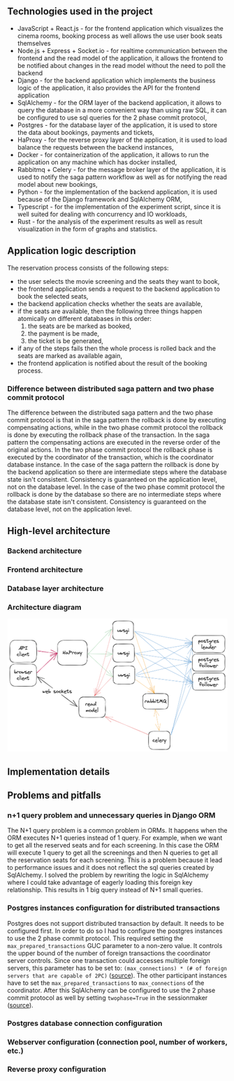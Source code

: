 ## Technologies used in the project

- JavaScript + React.js - for the frontend application which visualizes the cinema rooms, booking process as well allows the use user book seats themselves
- Node.js + Express + Socket.io - for realtime communication between the frontend and the read model of the application, it allows the frontend to be notified about changes in the read model without the need to poll the backend
- Django - for the backend application which implements the business logic of the application, it also provides the API for the frontend application
- SqlAlchemy - for the ORM layer of the backend application, it allows to query the database in a more convenient way than using raw SQL, it can be configured to use sql queries for the 2 phase commit protocol,
- Postgres - for the database layer of the application, it is used to store the data about bookings, payments and tickets,
- HaProxy - for the reverse proxy layer of the application, it is used to load balance the requests between the backend instances,
- Docker - for containerization of the application, it allows to run the application on any machine which has docker installed,
- Rabbitmq + Celery - for the message broker layer of the application, it is used to notify the saga pattern workflow as well as for notifying the read model about new bookings,
- Python - for the implementation of the backend application, it is used because of the Django framework and SqlAlchemy ORM,
- Typescript - for the implementation of the experiment script, since it is well suited for dealing with concurrency and IO workloads,
- Rust - for the analysis of the experiment results as well as result visualization in the form of graphs and statistics.

## Application logic description

The reservation process consists of the following steps:

- the user selects the movie screening and the seats they want to book,
- the frontend application sends a request to the backend application to book the selected seats,
- the backend application checks whether the seats are available,
- if the seats are available, then the following three things happen atomically on different databases in this order:
  1. the seats are be marked as booked,
  2. the payment is be made,
  3. the ticket is be generated,
- if any of the steps fails then the whole process is rolled back and the seats are marked as available again,
- the frontend application is notified about the result of the booking process.

### Difference between distributed saga pattern and two phase commit protocol

The difference between the distributed saga pattern and the two phase commit protocol is that in the saga pattern the rollback is done by executing compensating actions, while in the two phase commit protocol the rollback is done by executing the rollback phase of the transaction. In the saga pattern the compensating actions are executed in the reverse order of the original actions. In the two phase commit protocol the rollback phase is executed by the coordinator of the transaction, which is the coordinator database instance. In the case of the saga pattern the rollback is done by the backend application so there are intermediate steps where the database state isn't consistent. Consistency is guaranteed on the application level, not on the database level. In the case of the two phase commit protocol the rollback is done by the database so there are no intermediate steps where the database state isn't consistent. Consistency is guaranteed on the database level, not on the application level.

## High-level architecture

### Backend architecture

### Frontend architecture

### Database layer architecture

### Architecture diagram

![Architecture diagram](assets/dibs-architecture.png "Architecture diagram")

## Implementation details

## Problems and pitfalls

### n+1 query problem and unnecessary queries in Django ORM

The N+1 query problem is a common problem in ORMs. It happens when the ORM executes N+1 queries instead of 1 query. For example, when we want to get all the reserved seats and for each screening. In this case the ORM will execute 1 query to get all the screenings and then N queries to get all the reservation seats for each screening. This is a problem because it lead to performance issues and it does not reflect the sql queries created by SqlAlchemy. I solved the problem by rewriting the logic in SqlAlchemy where I could take advantage of eagerly loading this foreign key relationship. This results in 1 big query instead of N+1 small queries.

### Postgres instances configuration for distributed transactions

Postgres does not support distributed transaction by default. It needs to be configured first. In order to do so I had to configure the postgres instances to use the 2 phase commit protocol. This required setting the `max_prepared_transactions` GUC parameter to a non-zero value. It controls the upper bound of the number of foreign transactions the coordinator server controls. Since one transaction could accesses multiple foreign servers, this parameter has to be set to: `(max_connections) * (# of foreign servers that are capable of 2PC)` ([source](https://wiki.postgresql.org/wiki/Atomic_Commit_of_Distributed_Transactions)). The other participant instances have to set the `max_prepared_transactions` to `max_connections` of the coordinator. After this SqlAlchemy can be configured to use the 2 phase commit protocol as well by setting `twophase=True` in the sessionmaker ([source](https://docs.sqlalchemy.org/en/20/orm/session_transaction.html#enabling-two-phase-commit)).

### Postgres database connection configuration

### Webserver configuration (connection pool, number of workers, etc.)

### Reverse proxy configuration
